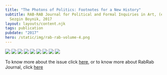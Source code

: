 ```yaml
---
title: "The Photons of Politics: Footnotes for a New History"
subtitle: RAB-RAB Journal for Political and Formal Inquiries in Art, (ed.)
  Sezgin Boynik, 2017
layout: layouts/content.njk
tags: publication
pubdate: "2017"
hero: /static/img/rab-rab-volume-4.png
---
```

![](/static/img/ali-akbar-mehta_the-photons-of-politics_1.-cover-page_2017.jpg)
![](/static/img/ali-akbar-mehta_the-photons-of-politics_2.-page-one_2017.jpg)
![](/static/img/ali-akbar-mehta_the-photons-of-politics_3.-page-two_2017.jpg)
![](/static/img/ali-akbar-mehta_the-photons-of-politics_4.-page-three_2017.jpg)
![](/static/img/ali-akbar-mehta_the-photons-of-politics_5.-page-four_2017.jpg)
![](/static/img/ali-akbar-mehta_the-photons-of-politics_6.-page-five_2017.jpg)
![](/static/img/ali-akbar-mehta_the-photons-of-politics_7.-page-six_2017.jpg)
![](/static/img/ali-akbar-mehta_the-photons-of-politics_8.-page-seven_2017.jpg)
![](/static/img/ali-akbar-mehta_the-photons-of-politics_9.-page-eight_2017.jpg)

To know more about the issue click [here](http://rabrab.fi/RABRAB-JOURNAL-ISSUE-04-1), or to know more about RabRab Journal, click [here](http://rabrab.fi/)
